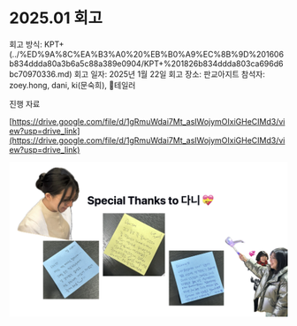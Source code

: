 # 2025.01 회고

회고 방식: KPT+ (../%ED%9A%8C%EA%B3%A0%20%EB%B0%A9%EC%8B%9D%201606b834ddda80a3b6a5c88a389e0904/KPT+%201826b834ddda803ca696d6bc70970336.md)
회고 일자: 2025년 1월 22일
회고 장소: 판교아지트
참석자: zoey.hong, dani, ki(문숙희), 테일러

진행 자료

[https://drive.google.com/file/d/1gRmuWdai7Mt_asIWojymOIxiGHeCIMd3/view?usp=drive_link](https://drive.google.com/file/d/1gRmuWdai7Mt_asIWojymOIxiGHeCIMd3/view?usp=drive_link)

![image.png](2025%2001%20%ED%9A%8C%EA%B3%A0%201826b834ddda80bf836ce6d44e425139/image.png)